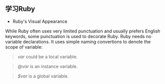 ## 学习Ruby

- Ruby's Visual Appearance

While Ruby often uses very limited punctuation and usually prefers English keywords, some punctuation is used to decorate Ruby. Ruby needs no variable declarations. It uses simple naming convertions to denote the scope of variable:

> *var* could be a local variable.

> *@var* is an instance variable.

> *$var* is a global variable.
